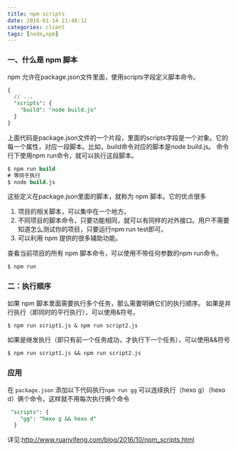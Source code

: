 ```yaml
---
title: npm scripts
date: 2018-01-14 11:48:12
categories: client
tags: [node,npm] 
---
```

### 一、什么是 npm 脚本
npm 允许在package.json文件里面，使用scripts字段定义脚本命令。
```sql
{
  // ...
  "scripts": {
    "build": "node build.js"
  }
}
```
上面代码是package.json文件的一个片段，里面的scripts字段是一个对象。它的每一个属性，对应一段脚本。比如，build命令对应的脚本是node build.js。
命令行下使用npm run命令，就可以执行这段脚本。
```sql
$ npm run build
# 等同于执行
$ node build.js
```
这些定义在package.json里面的脚本，就称为 npm 脚本。它的优点很多
1. 项目的相关脚本，可以集中在一个地方。
2. 不同项目的脚本命令，只要功能相同，就可以有同样的对外接口。用户不需要知道怎么测试你的项目，只要运行npm run test即可。
3. 可以利用 npm 提供的很多辅助功能。

查看当前项目的所有 npm 脚本命令，可以使用不带任何参数的npm run命令。
```sql
$ npm run
```
### 二：执行顺序
如果 npm 脚本里面需要执行多个任务，那么需要明确它们的执行顺序。
如果是并行执行（即同时的平行执行），可以使用&符号。
```sql
$ npm run script1.js & npm run script2.js
```

如果是继发执行（即只有前一个任务成功，才执行下一个任务），可以使用&&符号
```sql
$ npm run script1.js && npm run script2.js
```

### 应用
在 `package.json` 添加以下代码执行`npm run gg` 可以连续执行（hexo g）（hexo d）俩个命令，这样就不用每次执行俩个命令
```sql
 "scripts": {
    "gg": "hexo g && hexo d"
  }
```
详见:http://www.ruanyifeng.com/blog/2016/10/npm_scripts.html